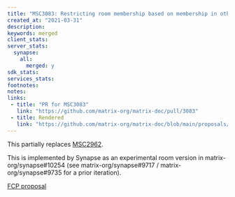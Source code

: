 ```yaml
---
title: "MSC3083: Restricting room membership based on membership in other rooms"
created_at: "2021-03-31"
description:
keywords: merged
client_stats:
server_stats:
  synapse:
    all:
      merged: y
sdk_stats:
services_stats:
footnotes:
notes:
links:
 - title: "PR for MSC3083"
   link: "https://github.com/matrix-org/matrix-doc/pull/3083"
 - title: Rendered
   link: "https://github.com/matrix-org/matrix-doc/blob/main/proposals/3083-restricted-rooms.md"
---
```


This partially replaces [MSC2962](https://github.com/matrix-org/matrix-doc/pull/2962).

This is implemented by Synapse as an experimental room version in matrix-org/synapse#10254 (see matrix-org/synapse#9717 / matrix-org/synapse#9735 for a prior iteration).

[FCP proposal](https://github.com/matrix-org/matrix-doc/pull/3083#issuecomment-856914551)
